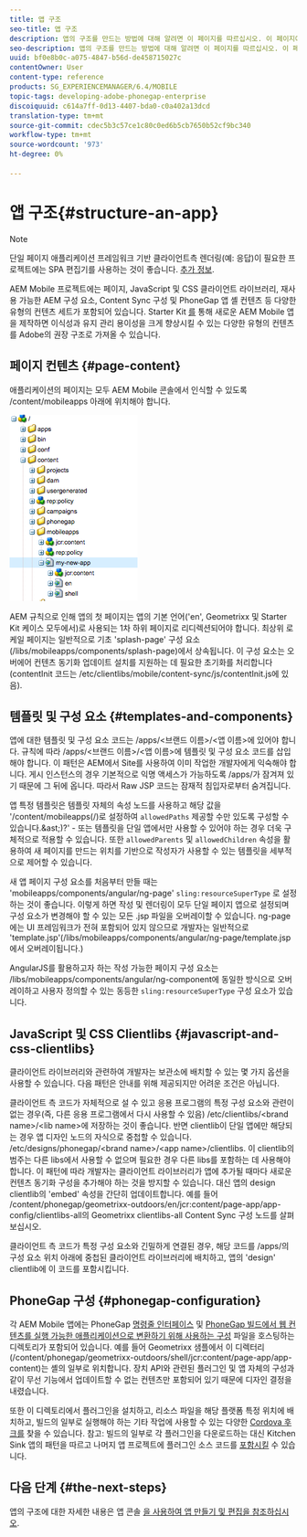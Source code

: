 ```yaml
---
title: 앱 구조
seo-title: 앱 구조
description: 앱의 구조를 만드는 방법에 대해 알려면 이 페이지를 따르십시오. 이 페이지에서는 JavaScript 및 CSS Clientlibs에 대한 정보와 함께 템플릿 및 구성 요소를 구조화하는 방법을 설명합니다.
seo-description: 앱의 구조를 만드는 방법에 대해 알려면 이 페이지를 따르십시오. 이 페이지에서는 JavaScript 및 CSS Clientlibs에 대한 정보와 함께 템플릿 및 구성 요소를 구조화하는 방법을 설명합니다.
uuid: bf0e8b0c-a075-4847-b56d-de458715027c
contentOwner: User
content-type: reference
products: SG_EXPERIENCEMANAGER/6.4/MOBILE
topic-tags: developing-adobe-phonegap-enterprise
discoiquuid: c614a7ff-0d13-4407-bda0-c0a402a13dcd
translation-type: tm+mt
source-git-commit: cdec5b3c57ce1c80c0ed6b5cb7650b52cf9bc340
workflow-type: tm+mt
source-wordcount: '973'
ht-degree: 0%

---
```



# 앱 구조{#structure-an-app}

>[!NOTE]
>
>단일 페이지 애플리케이션 프레임워크 기반 클라이언트측 렌더링(예: 응답)이 필요한 프로젝트에는 SPA 편집기를 사용하는 것이 좋습니다. [추가 정보](/help/sites-developing/spa-overview.md).

AEM Mobile 프로젝트에는 페이지, JavaScript 및 CSS 클라이언트 라이브러리, 재사용 가능한 AEM 구성 요소, Content Sync 구성 및 PhoneGap 앱 셸 컨텐츠 등 다양한 유형의 컨텐츠 세트가 포함되어 있습니다. Starter Kit [를](https://github.com/Adobe-Marketing-Cloud-Apps/aem-phonegap-starter-kit) 통해 새로운 AEM Mobile 앱을 제작하면 이식성과 유지 관리 용이성을 크게 향상시킬 수 있는 다양한 유형의 컨텐츠를 Adobe의 권장 구조로 가져올 수 있습니다.

## 페이지 컨텐츠 {#page-content}

애플리케이션의 페이지는 모두 AEM Mobile 콘솔에서 인식할 수 있도록 /content/mobileapps 아래에 위치해야 합니다.

![chlimage_1-52](assets/chlimage_1-52.png)

AEM 규칙으로 인해 앱의 첫 페이지는 앱의 기본 언어(&#39;en&#39;, Geometrixx 및 Starter Kit 케이스 모두에서)로 사용되는 1차 하위 페이지로 리디렉션되어야 합니다. 최상위 로케일 페이지는 일반적으로 기초 &#39;splash-page&#39; 구성 요소(/libs/mobileapps/components/splash-page)에서 상속됩니다. 이 구성 요소는 오버에어 컨텐츠 동기화 업데이트 설치를 지원하는 데 필요한 초기화를 처리합니다(contentInit 코드는 /etc/clientlibs/mobile/content-sync/js/contentInit.js에 있음).

## 템플릿 및 구성 요소 {#templates-and-components}

앱에 대한 템플릿 및 구성 요소 코드는 /apps/&lt;브랜드 이름>/&lt;앱 이름>에 있어야 합니다. 규칙에 따라 /apps/&lt;브랜드 이름>/&lt;앱 이름>에 템플릿 및 구성 요소 코드를 삽입해야 합니다. 이 패턴은 AEM에서 Site를 사용하여 이미 작업한 개발자에게 익숙해야 합니다. 게시 인스턴스의 경우 기본적으로 익명 액세스가 가능하도록 /apps/가 잠겨져 있기 때문에 그 뒤에 옵니다. 따라서 Raw JSP 코드는 잠재적 침입자로부터 숨겨집니다.

앱 특정 템플릿은 템플릿 자체의 속성 노드를 사용하고 해당 값을 &#39;/content/mobileapps(/)로 설정하여 `allowedPaths` 제공할 수만 있도록 구성할 수 있습니다.&amp;ast;)?&#39; - 또는 템플릿을 단일 앱에서만 사용할 수 있어야 하는 경우 더욱 구체적으로 적용할 수 있습니다. 또한 `allowedParents` 및 `allowedChildren` 속성을 활용하여 새 페이지를 만드는 위치를 기반으로 작성자가 사용할 수 있는 템플릿을 세부적으로 제어할 수 있습니다.

새 앱 페이지 구성 요소를 처음부터 만들 때는 &#39;mobileapps/components/angular/ng-page&#39; `sling:resourceSuperType` 로 설정하는 것이 좋습니다. 이렇게 하면 작성 및 렌더링이 모두 단일 페이지 앱으로 설정되며 구성 요소가 변경해야 할 수 있는 모든 .jsp 파일을 오버레이할 수 있습니다. ng-page에는 UI 프레임워크가 전혀 포함되어 있지 않으므로 개발자는 일반적으로 &#39;template.jsp&#39;(/libs/mobileapps/components/angular/ng-page/template.jsp에서 오버레이됩니다.)

AngularJS를 활용하고자 하는 작성 가능한 페이지 구성 요소는 /libs/mobileapps/components/angular/ng-component에 동일한 방식으로 오버레이하고 사용자 정의할 수 있는 동등한 `sling:resourceSuperType` 구성 요소가 있습니다.

## JavaScript 및 CSS Clientlibs {#javascript-and-css-clientlibs}

클라이언트 라이브러리와 관련하여 개발자는 보관소에 배치할 수 있는 몇 가지 옵션을 사용할 수 있습니다. 다음 패턴은 안내를 위해 제공되지만 어려운 조건은 아닙니다.

클라이언트 측 코드가 자체적으로 설 수 있고 응용 프로그램의 특정 구성 요소와 관련이 없는 경우(즉, 다른 응용 프로그램에서 다시 사용할 수 있음) /etc/clientlibs/&lt;brand name>/&lt;lib name>에 저장하는 것이 좋습니다. 반면 clientlib이 단일 앱에만 해당되는 경우 앱 디자인 노드의 자식으로 중첩할 수 있습니다. /etc/designs/phonegap/&lt;brand name>/&lt;app name>/clientlibs. 이 clientlib의 범주는 다른 libs에서 사용할 수 없으며 필요한 경우 다른 libs를 포함하는 데 사용해야 합니다. 이 패턴에 따라 개발자는 클라이언트 라이브러리가 앱에 추가될 때마다 새로운 컨텐츠 동기화 구성을 추가해야 하는 것을 방지할 수 있습니다. 대신 앱의 design clientlib의 &#39;embed&#39; 속성을 간단히 업데이트합니다. 예를 들어 /content/phonegap/geometrixx-outdoors/en/jcr:content/page-app/app-config/clientlibs-all의 Geometrixx clientlibs-all Content Sync 구성 노드를 살펴보십시오.

클라이언트 측 코드가 특정 구성 요소와 긴밀하게 연결된 경우, 해당 코드를 /apps/의 구성 요소 위치 아래에 중첩된 클라이언트 라이브러리에 배치하고, 앱의 &#39;design&#39; clientlib에 이 코드를 포함시킵니다.

## PhoneGap 구성 {#phonegap-configuration}

각 AEM Mobile 앱에는 PhoneGap [명령줄 인터페이스](https://github.com/phonegap/phonegap-cli) 및 [PhoneGap 빌드에서 웹 컨텐츠를 실행 가능한 애플리케이션으로 변환하기 위해 사용하는 구성](https://build.phonegap.com/) 파일을 호스팅하는 디렉토리가 포함되어 있습니다. 예를 들어 Geometrixx 샘플에서 이 디렉터리(/content/phonegap/geometrixx-outdoors/shell/jcr:content/page-app/app-content)는 셸의 일부로 위치합니다. 장치 API와 관련된 플러그인 및 앱 자체의 구성과 같이 무선 기능에서 업데이트할 수 없는 컨텐츠만 포함되어 있기 때문에 디자인 결정을 내렸습니다.

또한 이 디렉토리에서 플러그인을 설치하고, 리소스 파일을 해당 플랫폼 특정 위치에 배치하고, 빌드의 일부로 실행해야 하는 기타 작업에 사용할 수 있는 다양한 [Cordova 후크를](https://cordova.apache.org/docs/en/edge/guide_appdev_hooks_index.md.html#Hooks%20Guide) 찾을 수 있습니다. 참고: 빌드의 일부로 각 플러그인을 다운로드하는 대신 Kitchen Sink 앱의 패턴을 따르고 나머지 앱 프로젝트에 플러그인 소스 코드를 [포함시킬](https://github.com/blefebvre/aem-phonegap-kitchen-sink/tree/master/content/src/main/content/jcr_root/content/phonegap/kitchen-sink/shell/_jcr_content/pge-app/app-content/phonegap/plugins) 수 있습니다.

## 다음 단계 {#the-next-steps}

앱의 구조에 대한 자세한 내용은 앱 콘솔 [을 사용하여 앱 만들기 및 편집을 참조하십시오](/help/mobile/phonegap-apps-console.md).
